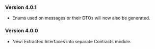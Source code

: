 ### Version 4.0.1

- Enums used on messages or their DTOs will now also be generated.

### Version 4.0.0

- New: Extracted Interfaces into separate Contracts module.